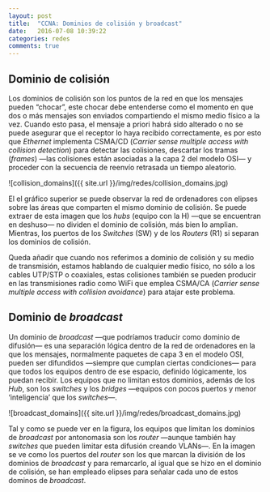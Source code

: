 ```yaml
---
layout: post
title:  "CCNA: Dominios de colisión y broadcast"
date:   2016-07-08 10:39:22
categories: redes
comments: true
---
```


Dominio de colisión
-------------------

Los dominios de colisión son los puntos de la red en que los mensajes pueden “chocar”, este chocar debe entenderse como el momento en que dos o más mensajes son enviados compartiendo el mismo medio físico a la vez. Cuando esto pasa, el mensaje a priori habrá sido alterado o no se puede asegurar que el receptor lo haya recibido correctamente, es por esto que *Ethernet* implementa CSMA/CD (*Carrier sense multiple access with collision detection*) para detectar las colisiones, descartar los tramas (*frames*) —las colisiones están asociadas a la capa 2 del modelo OSI— y proceder con la secuencia de reenvío retrasada un tiempo aleatorio.

![collision_domains]({{ site.url }}/img/redes/collision_domains.jpg)



El el gráfico superior se puede observar la red de ordenadores con elipses sobre las áreas que comparten el mismo dominio de colisión. Se puede extraer de esta imagen que los *hubs* (equipo con la H) —que se encuentran en deshuso— no dividen el dominio de colisión, más bien lo amplian. Mientras, los puertos de los *Switches* (SW) y de los *Routers* (R1) si separan los dominios de colisión.

Queda añadir que cuando nos referimos a dominio de colisión y su medio de transmisión, estamos hablando de cualquier medio físico, no sólo a los cables UTP/STP o coaxiales, estas colisiones también se pueden producir en las transmisiones radio como WiFi que emplea CSMA/CA (*Carrier sense multiple access with collision avoidance*) para atajar este problema.

Dominio de *broadcast*
------------------------

Un dominio de *broadcast* —que podríamos traducir como dominio de difusión— es una separación lógica dentro de la red de ordenadores en la que los mensajes, normalmente paquetes de capa 3 en el modelo OSI, pueden ser difundidos —siempre que cumplan ciertas condiciones— para que todos los equipos dentro de ese espacio, definido lógicamente, los puedan recibir. Los equipos que no limitan estos dominios, además de los *Hub*, son los *switches* y los *bridges* —equipos con pocos puertos y menor ‘inteligencia’ que los *switches*—.

![broadcast_domains]({{ site.url }}/img/redes/broadcast_domains.jpg)

Tal y como se puede ver en la figura, los equipos que limitan los dominios de *broadcast* por antonomasia son los *router* —aunque también hay *switches* que pueden limitar esta difusión creando VLANs—. En la imagen se ve como los puertos del *router* son los que marcan la división de los dominios de *broadcast* y para remarcarlo, al igual que se hizo en el dominio de colisión, se han empleado elipses para señalar cada uno de estos dominos de *broadcast*.
